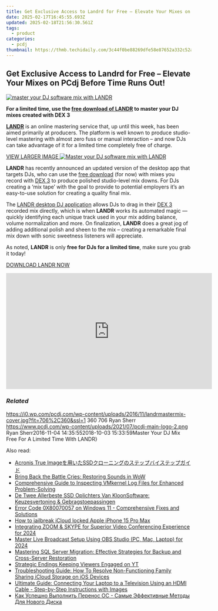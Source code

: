 ```yaml
---
title: Get Exclusive Access to Landrd for Free – Elevate Your Mixes on PCdj Before Time Runs Out!
date: 2025-02-17T16:45:55.693Z
updated: 2025-02-18T21:56:30.561Z
tags:
  - product
categories:
  - pcdj
thumbnail: https://thmb.techidaily.com/3c44f0be88269dfe58e87652a332c52a578262780df7f0b33d89646c55a92321.jpg
---
```


## Get Exclusive Access to Landrd for Free – Elevate Your Mixes on PCdj Before Time Runs Out!

[![master your DJ software mix with LANDR](https://i0.wp.com/pcdj.com/wp-content/uploads/2016/11/landrmastermix-cover.jpg?resize=706%2C321&ssl=1)](https://i0.wp.com/pcdj.com/wp-content/uploads/2016/11/landrmastermix-cover.jpg?fit=706%2C360&ssl=1 "master your DJ software mix with LANDR")

**For a limited time, use the [free download of LANDR](https://download.landr.com/desktop/latest) to master your DJ mixes created with DEX 3**

**[LANDR](https://www.landr.com/en)** is an online mastering service that, up until this week, has been aimed primarily at producers. The platform is well known to produce studio-level mastering with almost zero fuss or manual interaction – and now DJs can take advantage of it for a limited time completely free of charge.

[VIEW LARGER IMAGE ![Master your DJ software mix with LANDR](https://i2.wp.com/pcdj.com/wp-content/uploads/2016/11/masteryourtracks-dj.jpg?fit=300%2C164&ssl=1 "Master your DJ software mix with LANDR")](https://i2.wp.com/pcdj.com/wp-content/uploads/2016/11/masteryourtracks-dj.jpg?fit=1030%2C564&ssl=1)

**LANDR** has recently announced an updated version of the desktop app that targets DJs, who can use the [free download](https://download.landr.com/desktop/latest) (for now) with mixes you record with [DEX 3](https://tools.techidaily.com/pcdj/products/) to produce polished studio-level mix downs. For DJs creating a ‘mix tape’ with the goal to provide to potential employers it’s an easy-to-use solution for creating a quality final mix.

The [LANDR desktop DJ application](https://download.landr.com/desktop/latest) allows DJs to drag in their [DEX 3](https://tools.techidaily.com/pcdj/products/) recorded mix directly, which is when **LANDR** works its automated magic — quickly identifying each unique track used in your mix adding balance, volume normalization and more. On finalization, **LANDR** does a great jog of adding additional polish and sheen to the mix – creating a remarkable final mix down with sonic sweetness listeners will appreciate.

As noted, **LANDR** is only **free for DJs for a limited time**, make sure you grab it today!

[DOWNLOAD LANDR NOW](https://download.landr.com/desktop/latest)

<!-- affiliate ads begin -->
<iframe width="560" height="315" src="https://www.youtube.com/embed/9Jfq2Wx1Bcs?si=YQrYpTy0g4aV5QaO" title="YouTube video player" frameborder="0" allow="accelerometer; autoplay; clipboard-write; encrypted-media; gyroscope; picture-in-picture; web-share" referrerpolicy="strict-origin-when-cross-origin" allowfullscreen></iframe>
<!-- affiliate ads end -->

### _Related_

https://i0.wp.com/pcdj.com/wp-content/uploads/2016/11/landrmastermix-cover.jpg?fit=706%2C360&ssl=1 360 706 Ryan Sherr https://www.pcdj.com/wp-content/uploads/2021/07/pcdj-main-logo-2.png Ryan Sherr2016-11-04 14:35:552018-10-03 15:33:59Master Your DJ Mix Free For A Limited Time With LANDR}

<ins class="adsbygoogle"
     style="display:block"
     data-ad-format="autorelaxed"
     data-ad-client="ca-pub-7571918770474297"
     data-ad-slot="1223367746"></ins>

<ins class="adsbygoogle"
     style="display:block"
     data-ad-client="ca-pub-7571918770474297"
     data-ad-slot="8358498916"
     data-ad-format="auto"
     data-full-width-responsive="true"></ins>

<span class="atpl-alsoreadstyle">Also read:</span>
<div><ul>
<li><a href="https://win-premium.techidaily.com/acronis-true-imagessd/"><u>Acronis True Imageを用いたSSDクローニングのステップバイステップガイド</u></a></li>
<li><a href="https://sound-issues.techidaily.com/bring-back-the-battle-cries-restoring-sounds-in-wow/"><u>Bring Back the Battle Cries: Restoring Sounds in WoW</u></a></li>
<li><a href="https://discover-fantastic.techidaily.com/comprehensive-guide-to-inspecting-vmkernel-log-files-for-enhanced-problem-solving/"><u>Comprehensive Guide to Inspecting VMkernel Log Files for Enhanced Problem-Solving</u></a></li>
<li><a href="https://discover-fantastic.techidaily.com/de-twee-allerbeste-ssd-oplichters-van-kloonsoftware-keuzesvertoning-and-gebragstoepassingen/"><u>De Twee Allerbeste SSD Oplichters Van KloonSoftware: Keuzesvertoning & Gebragstoepassingen</u></a></li>
<li><a href="https://discover-fantastic.techidaily.com/error-code-0x80070057-on-windows-11-comprehensive-fixes-and-solutions/"><u>Error Code 0X80070057 on Windows 11 - Comprehensive Fixes and Solutions</u></a></li>
<li><a href="https://activate-lock.techidaily.com/how-to-jailbreak-icloud-locked-apple-iphone-15-pro-max-by-drfone-ios/"><u>How to jailbreak iCloud locked Apple iPhone 15 Pro Max</u></a></li>
<li><a href="https://fox-access.techidaily.com/integrating-zoom-and-skype-for-superior-video-conferencing-experience-for-2024/"><u>Integrating ZOOM & SKYPE for Superior Video Conferencing Experience for 2024</u></a></li>
<li><a href="https://facebook-video-recording.techidaily.com/master-live-broadcast-setup-using-obs-studio-pc-mac-laptop-for-2024/"><u>Master Live Broadcast Setup Using OBS Studio (PC, Mac, Laptop) for 2024</u></a></li>
<li><a href="https://discover-fantastic.techidaily.com/mastering-sql-server-migration-effective-strategies-for-backup-and-cross-server-restoration/"><u>Mastering SQL Server Migration: Effective Strategies for Backup and Cross-Server Restoration</u></a></li>
<li><a href="https://youtube-tips.techidaily.com/egic-endings-keeping-viewers-engaged-on-yt/"><u>Strategic Endings Keeping Viewers Engaged on YT</u></a></li>
<li><a href="https://discover-fantastic.techidaily.com/troubleshooting-guide-how-to-resolve-non-functioning-family-sharing-icloud-storage-on-ios-devices/"><u>Troubleshooting Guide: How To Resolve Non-Functioning Family Sharing iCloud Storage on iOS Devices</u></a></li>
<li><a href="https://tech-hub.techidaily.com/ultimate-guide-connecting-your-laptop-to-a-television-using-an-hdmi-cable-step-by-step-instructions-with-images/"><u>Ultimate Guide: Connecting Your Laptop to a Television Using an HDMI Cable - Step-by-Step Instructions with Images</u></a></li>
<li><a href="https://discover-fantastic.techidaily.com/kak-uspeshno-vypolnit-perenos-os-samye-effektivnye-metody-dlya-novogo-diska/"><u>Как Успешно Выполнить Перенос ОС - Самые Эффективные Методы Для Нового Диска</u></a></li>
</ul></div>


